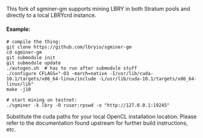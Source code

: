 This fork of sgminer-gm supports mining LBRY in both Stratum pools and directly to a local LBRYcrd instance.

#### Example:
```
# compile the thing:
git clone https://github.com/lbryio/sgminer-gm
cd sgminer-gm
git submodule init
git submodule update
./autogen.sh  # has to run after submodule stuff
./configure CFLAGS="-O3 -march=native -I/usr/lib/cuda-10.1/targets/x86_64-linux/include -L/usr/lib/cuda-10.1/targets/x86_64-linux/lib"
make -j10

# start mining on testnet:
./sgminer -k lbry -O ruser:rpswd -o "http://127.0.0.1:19245" 
```

Substitute the cuda paths for your local OpenCL installation location. Please refer to the documentation found upstream for further build instructions, etc. 